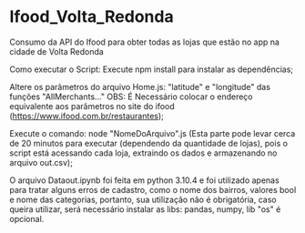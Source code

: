 # Ifood_Volta_Redonda
Consumo da API do Ifood para obter todas as lojas que estão no app na cidade de Volta Redonda

Como executar o Script:
Execute npm install para instalar as dependências;

Altere os parâmetros do arquivo Home.js: "latitude" e "longitude" das funções "AllMerchants..."
OBS: É Necessário colocar o endereço equivalente aos parâmetros no site do ifood (https://www.ifood.com.br/restaurantes);

Execute o comando: node "NomeDoArquivo".js (Esta parte pode levar cerca de 20 minutos para executar (dependendo da quantidade de lojas),
pois o script está acessando cada loja, extraindo os dados e armazenando no arquivo out.csv);

O arquivo Dataout.ipynb foi feita em python 3.10.4 e foi utilizado apenas para tratar alguns erros de cadastro, como o nome dos bairros, valores bool e nome das categorias,
portanto, sua utilização não é obrigatória, caso queira utilizar, será necessário instalar as libs: pandas, numpy, lib "os" é opcional.
